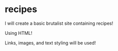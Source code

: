 # recipes
I will create a basic brutalist site containing recipes!

Using HTML!

Links, images, and text styling will be used!